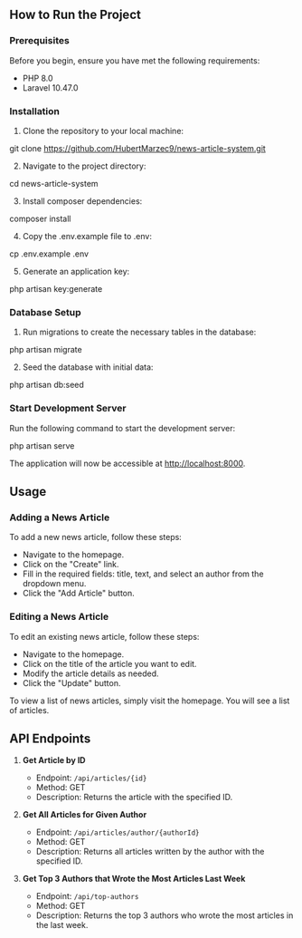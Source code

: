 ## How to Run the Project

### Prerequisites

Before you begin, ensure you have met the following requirements:
- PHP 8.0
- Laravel 10.47.0

### Installation

1. Clone the repository to your local machine:

git clone https://github.com/HubertMarzec9/news-article-system.git

2. Navigate to the project directory:

cd news-article-system

3. Install composer dependencies:

composer install

4. Copy the .env.example file to .env:

cp .env.example .env

5. Generate an application key:

php artisan key:generate

### Database Setup

1. Run migrations to create the necessary tables in the database:

php artisan migrate

2. Seed the database with initial data:

php artisan db:seed

### Start Development Server

Run the following command to start the development server:

php artisan serve

The application will now be accessible at [http://localhost:8000](http://localhost:8000).

## Usage

### Adding a News Article

To add a new news article, follow these steps:

- Navigate to the homepage.
- Click on the "Create" link.
- Fill in the required fields: title, text, and select an author from the dropdown menu.
- Click the "Add Article" button.

### Editing a News Article

To edit an existing news article, follow these steps:

- Navigate to the homepage.
- Click on the title of the article you want to edit.
- Modify the article details as needed.
- Click the "Update" button.

To view a list of news articles, simply visit the homepage. You will see a list of articles.

## API Endpoints

1. **Get Article by ID**

    - Endpoint: `/api/articles/{id}`
    - Method: GET
    - Description: Returns the article with the specified ID.


2. **Get All Articles for Given Author**

    - Endpoint: `/api/articles/author/{authorId}`
    - Method: GET
    - Description: Returns all articles written by the author with the specified ID.


3. **Get Top 3 Authors that Wrote the Most Articles Last Week**

    - Endpoint: `/api/top-authors`
    - Method: GET
    - Description: Returns the top 3 authors who wrote the most articles in the last week.
